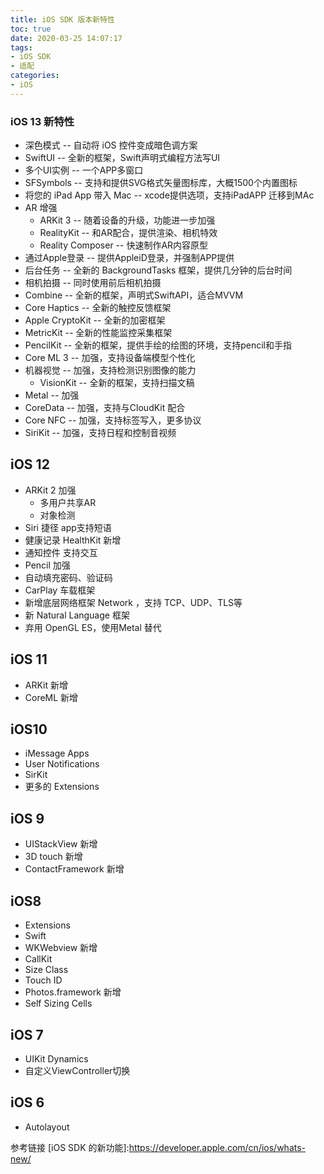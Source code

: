 ```yaml
---
title: iOS SDK 版本新特性
toc: true
date: 2020-03-25 14:07:17
tags:
- iOS SDK
- 适配
categories:
- iOS
---
```


### iOS 13 新特性

* 深色模式 -- 自动将 iOS 控件变成暗色调方案
* SwiftUI -- 全新的框架，Swift声明式编程方法写UI
* 多个UI实例 -- 一个APP多窗口
* SFSymbols -- 支持和提供SVG格式矢量图标库，大概1500个内置图标
* 将您的 iPad App 带入 Mac -- xcode提供选项，支持iPadAPP 迁移到MAc
* AR 增强
  * ARKit 3 -- 随着设备的升级，功能进一步加强
  * RealityKit -- 和AR配合，提供渲染、相机特效
  * Reality Composer -- 快速制作AR内容原型
* 通过Apple登录 -- 提供AppleiD登录，并强制APP提供
* 后台任务 -- 全新的 BackgroundTasks 框架，提供几分钟的后台时间
* 相机拍摄 -- 同时使用前后相机拍摄
* Combine -- 全新的框架，声明式SwiftAPI，适合MVVM
* Core Haptics -- 全新的触控反馈框架
* Apple CryptoKit -- 全新的加密框架
* MetricKit -- 全新的性能监控采集框架
* PencilKit -- 全新的框架，提供手绘的绘图的环境，支持pencil和手指
* Core ML 3 -- 加强，支持设备端模型个性化
* 机器视觉 -- 加强，支持检测识别图像的能力
  * VisionKit -- 全新的框架，支持扫描文稿
* Metal -- 加强
* CoreData -- 加强，支持与CloudKit 配合
* Core NFC -- 加强，支持标签写入，更多协议
* SiriKit -- 加强，支持日程和控制音视频


## iOS 12

* ARKit 2 加强
  * 多用户共享AR
  * 对象检测
* Siri 捷径 app支持短语
* 健康记录 HealthKit 新增
* 通知控件 支持交互
* Pencil 加强
* 自动填充密码、验证码
* CarPlay 车载框架
* 新增底层网络框架 Network ，支持 TCP、UDP、TLS等
* 新 Natural Language 框架
* 弃用 OpenGL ES，使用Metal 替代


##  iOS 11

* ARKit 新增
* CoreML 新增

## iOS10

* iMessage Apps
* User Notifications
* SirKit
* 更多的 Extensions


## iOS 9 

* UIStackView 新增
* 3D touch 新增
* ContactFramework 新增

## iOS8

* Extensions
* Swift
* WKWebview 新增
* CallKit
* Size Class
* Touch ID
* Photos.framework 新增
* Self Sizing Cells

## iOS 7

* UIKit Dynamics
* 自定义ViewController切换

## iOS 6

* Autolayout


参考链接
[iOS SDK 的新功能]:https://developer.apple.com/cn/ios/whats-new/